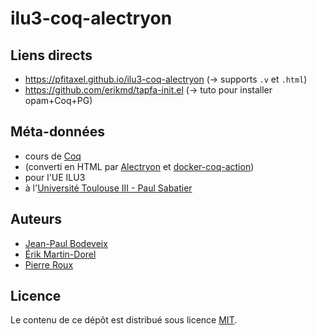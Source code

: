 # ilu3-coq-alectryon

## Liens directs

* <https://pfitaxel.github.io/ilu3-coq-alectryon> (→ supports `.v` et `.html`)
* <https://github.com/erikmd/tapfa-init.el> (→ tuto pour installer opam+Coq+PG)

## Méta-données

* cours de [Coq](https://coq.inria.fr)
* (converti en HTML par [Alectryon](https://github.com/cpitclaudel/alectryon) et [docker-coq-action](https://github.com/coq-community/docker-coq-action))
* pour l'UE ILU3
* à l'[Université Toulouse III - Paul Sabatier](https://www.univ-tlse3.fr/)

## Auteurs

* [Jean-Paul Bodeveix](https://github.com/bodeveix)
* [Érik Martin-Dorel](https://github.com/erikmd)
* [Pierre Roux](https://github.com/proux01)

## Licence

Le contenu de ce dépôt est distribué sous licence [MIT](./LICENSE).
